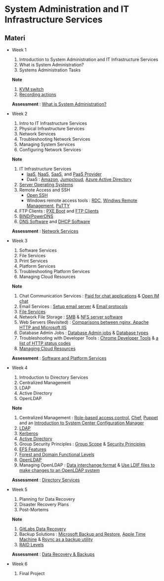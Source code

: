 # System Administration and IT Infrastructure Services

## Materi

* Week 1<br>
  1. Introduction to System Administration and IT Infrastructure Services
  2. What is System Administration?
  3. Systems Administration Tasks
   
   **Note**

   1. [KVM switch](http://en.wikipedia.org/wiki/KVM_switch)
   2. [Recording actions](Assets/Recording%20actions.md)

   **Assessment** : [What is System Administration?](Assessment/Week_1_01%20What%20is%20System%20Administration.md)
* Week 2<br>
  1. Intro to IT Infrastructure Services
  2. Physical Infrastructure Services
  3. Network Services
  4. Troubleshooting Network Services
  5. Managing System Services
  6. Configuring Network Services
   
   **Note**

   1. IT Infrastructure Services
      * [laaS](https://www.techrepublic.com/blog/the-enterprise-cloud/side-by-side-comparisons-of-iaas-service-providers/), [NaaS](https://en.wikipedia.org/wiki/Network_as_a_service), [SaaS](http://www.businessinsider.com/the-most-popular-cloud-apps-used-at-work-2015-8), and [PaaS Provider](https://www.techradar.com/best/best-paas-providers)
      * DaaS : [Amazon](https://aws.amazon.com/cloud-directory/), [Jumpcloud](https://jumpcloud.com/daas-product/index), [Azure Active Directory](https://azure.microsoft.com/en-us/services/active-directory/)
   2. [Server Operating Systems](https://www.pcworld.idg.com.au/article/151491/server_operating_systems/)
   3. Remote Access and SSH
      * [Open SSH](https://en.wikipedia.org/wiki/OpenSSH)
      * Windows remote access tools : [RDC](https://docs.microsoft.com/en-us/windows-server/remote/remote-desktop-services/clients/remote-desktop-clients), [Windiws Remote Management](https://msdn.microsoft.com/en-us/library/aa384291(v=vs.85).aspx), [PuTTY](https://en.wikipedia.org/wiki/PuTTY)
   4. FTP Clients : [PXE Boot](https://en.wikipedia.org/wiki/Preboot_Execution_Environment) and [FTP Clients](https://en.wikipedia.org/wiki/Comparison_of_FTP_client_software)
   5. [BIND/PowerDNS](https://blog.dnsimple.com/2015/02/top-dns-servers/)
   6. [DNS Software](https://blog.dnsimple.com/2015/02/top-dns-servers/) and [DHCP Software](https://en.wikipedia.org/wiki/Comparison_of_DHCP_server_software)
   
   **Assessment** : [Network Services](Assessment/Week_2_01%20Network%20Services.md)
* Week 3<br>
  1. Software Services
  2. File Services
  3. Print Services
  4. Platform Services
  5. Troubleshooting Platform Services
  6. Managing Cloud Resources
   
   **Note**

   1. Chat Communication Services : [Paid for chat applications](https://zapier.com/blog/best-team-chat-app/) & [Open IM chat](https://jabber.at/p/clients/?os=any)
   2. Email Services : [Setup email server](https://www.digitalocean.com/community/tutorials/why-you-may-not-want-to-run-your-own-mail-server) & [Email protocols](https://blog.servermania.com/what-protocols-send-receive-email-with-the-mail-server/)
   3. [File Services](https://www.cloudwards.net/comparison/)
   4. Network File Storage : [SMB](https://technet.microsoft.com/en-us/library/hh831795(v=ws.11).aspx) & [NFS server software](http://www.linuxfromscratch.org/blfs/view/cvs/basicnet/nfs-utils.html)
   5. Web Servers (Revisited) : [Comparisons between nginx, Apache HTTP and Microsoft IIS](https://stackshare.io/stackups/apache-httpd-vs-microsoft-iis-vs-nginx)
   6. Database Admin Jobs : [Database Admin jobs](https://www.bls.gov/ooh/computer-and-information-technology/database-administrators.htm) & [Database types](https://www.digitalocean.com/community/tutorials/sqlite-vs-mysql-vs-postgresql-a-comparison-of-relational-database-management-systems)
   7. Troubleshooting with Developer Tools : [Chrome Developer Tools](https://developer.chrome.com/devtools) & [a list of HTTP status codes](https://en.wikipedia.org/wiki/List_of_HTTP_status_codes)
   8. [Managing Cloud Resources](Assets/Managing%20Cloud%20Resources.md)
   
   **Assessment** : [Software and Platform Services](Assessment/Week_3_01%20Software%20and%20Platform%20Services.md)
* Week 4<br>
  1. Introduction to Directory Services
  2. Centralized Management
  3. LDAP
  4. Active Directory
  5. OpenLDAP
   
   **Note**
   1. Centralized Management : [Role-based access control](https://en.wikipedia.org/wiki/Role-based_access_control), [Chef](https://www.chef.io/chef/), [Puppet](https://puppet.com/) and an [Introduction to System Center Configuration Manager](https://docs.microsoft.com/en-us/sccm/core/understand/introduction)
   2. [LDAP](https://en.wikipedia.org/wiki/LDAP_Data_Interchange_Format)
   3. [Kerberos](https://technet.microsoft.com/en-us/library/cc780469(v=ws.10).aspx)
   4. [Active Directory](https://technet.microsoft.com/en-us/library/cc961936.aspx)
   5. Group Security Principles : [Group Scope](https://technet.microsoft.com/en-us/library/cc755692(v=ws.10).aspx) & [Security Principles](https://technet.microsoft.com/en-us/library/cc780957%28v=ws.10%29.aspx?f=255&MSPPError=-2147217396)
   6. [EFS Features](https://technet.microsoft.com/en-us/library/cc962100.aspx)
   7. [Forest and Domain Functional Levels](https://docs.microsoft.com/en-us/windows-server/identity/ad-ds/active-directory-functional-levels)
   8. [OpenLDAP](https://www.openldap.org/doc/admin24/slapdconf2.html)
   9. Managing OpenLDAP : [Data interchange format](https://en.wikipedia.org/wiki/LDAP_Data_Interchange_Format) & [Use LDIF files to make changes to an OpenLDAP system](https://www.digitalocean.com/community/tutorials/how-to-use-ldif-files-to-make-changes-to-an-openldap-system)
   
   **Assessment** : [Directory Services](Assessment/Week_4_01%20Directory%20Services.md)
* Week 5<br>
  1. Planning for Data Recovery
  2. Disaster Recovery Plans
  3. Post-Mortems
   
   **Note**

   1. [GitLabs Data Recovery](https://about.gitlab.com/2017/02/01/gitlab-dot-com-database-incident/)
   2. Backup Solutions : [Microsoft Backup and Restore](https://support.microsoft.com/en-us/help/17127/windows-back-up-restore), [Apple Time Machine](https://support.apple.com/en-us/HT201250) & [Rsync as a backup utility](https://wiki.archlinux.org/index.php/rsync#As_a_backup_utility)
   3. [RAID Levels](https://en.wikipedia.org/wiki/Standard_RAID_levels)
   
   **Assessment** : [Data Recovery & Backups](Assessment/Week_5_01%20Data%20Recovery%20&%20Backups.md)
* Week 6<br>
  1. Final Project